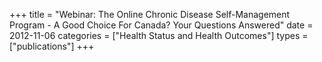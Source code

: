 +++
title = "Webinar: The Online Chronic Disease Self-Management Program - A Good Choice For Canada? Your Questions Answered"
date = 2012-11-06
categories = ["Health Status and Health Outcomes"]
types = ["publications"]
+++
